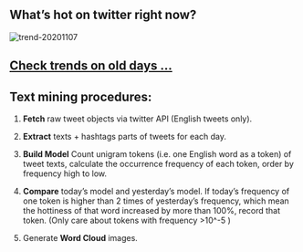 ## What’s hot on twitter right now?

![trend-20201107][wordcloud]

[wordcloud]: https://raw.githubusercontent.com/xdqc/tweet-trend-everyday/master/word-cloud/trend-20201107.png?token=AF5V4P7ADR6KQBZ4CEDTNIK6AXRMU "trend-20201107"

## [Check trends on old days ...](https://github.com/xdqc/tweet-trend-everyday/tree/master/word-cloud)

## Text mining procedures:

1. **Fetch** raw tweet objects via twitter API (English tweets only).

2. **Extract** texts + hashtags parts of tweets for each day.

3. **Build Model** Count unigram tokens (i.e. one English word as a token) of tweet texts, calculate the occurrence frequency of each token, order by frequency high to low.

4. **Compare** today’s model and yesterday’s model. If today’s frequency of one token is higher than 2 times of yesterday’s frequency, which mean the hottiness of that word increased by more than 100%, record that token. (Only care about tokens with frequency >10^-5 )

5. Generate **Word Cloud** images.
